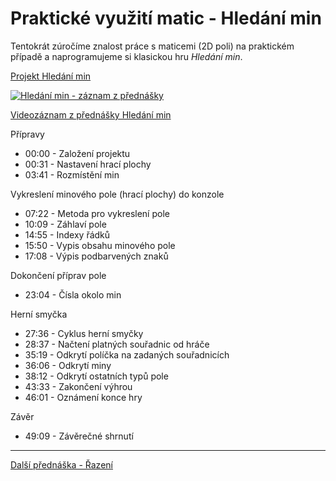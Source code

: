 # Praktické využití matic - Hledání min

Tentokrát zúročíme znalost práce s maticemi (2D poli) na praktickém případě a naprogramujeme si klasickou hru *Hledání min*.

[Projekt Hledání min](https://github.com/PetrVobornik/prednasky/tree/master/ZakladyCs/05-HledaniMin/HledaniMin)

[![Hledání min - záznam z přednášky](https://img.youtube.com/vi/L6rTVZqbbPE/0.jpg)](https://youtu.be/L6rTVZqbbPE)

[Videozáznam z přednášky Hledání min](https://youtu.be/L6rTVZqbbPE)

Přípravy
* 00:00 - Založení projektu
* 00:31 - Nastavení hrací plochy
* 03:41 - Rozmístění min

Vykreslení minového pole (hrací plochy) do konzole
* 07:22 - Metoda pro vykreslení pole
* 10:09 - Záhlaví pole
* 14:55 - Indexy řádků
* 15:50 - Vypis obsahu minového pole
* 17:08 - Výpis podbarvených znaků

Dokončení příprav pole
* 23:04 - Čísla okolo min

Herní smyčka
* 27:36 - Cyklus herní smyčky
* 28:37 - Načtení platných souřadnic od hráče
* 35:19 - Odkrytí políčka na zadaných souřadnicích
* 36:06 - Odkrytí miny
* 38:12 - Odkrytí ostatních typů pole
* 43:33 - Zakončení výhrou
* 46:01 - Oznámení konce hry

Závěr
* 49:09 - Závěrečné shrnutí

---

[Další přednáška - Řazení](https://github.com/PetrVobornik/prednasky/tree/master/ZakladyCs/06-Razeni)
